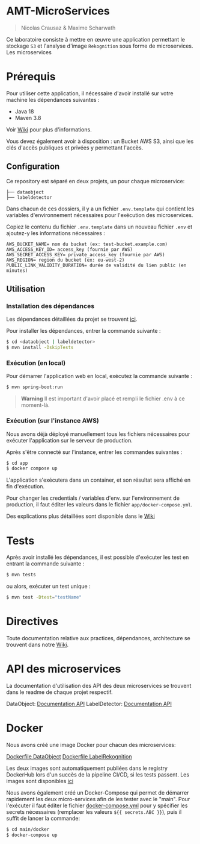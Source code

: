 # AMT-MicroServices

> Nicolas Crausaz & Maxime Scharwath

Ce laboratoire consiste à mettre en œuvre une application permettant le stockage `S3` et l'analyse d'image `Rekognition` sous forme de microservices. Les microservices 

# Prérequis

Pour utiliser cette application, il nécessaire d'avoir installé sur votre machine les dépendances suivantes :

- Java 18
- Maven 3.8

Voir [Wiki](https://github.com/AMT-TEAM10/AMT-Rekognition/wiki/D%C3%A9pendances) pour plus d'informations.

Vous devez également avoir à disposition : un Bucket AWS S3, ainsi que les clés d'accès publiques et privées y permettant l'accès.

## Configuration

Ce repository est séparé en deux projets, un pour chaque microservice:

```
├── dataobject
├── labeldetector
```

Dans chacun de ces dossiers, il y a un fichier `.env.template` qui contient les variables d'environnement nécessaires pour l'exécution des microservices.

Copiez le contenu du fichier `.env.template` dans un nouveau fichier `.env` et ajoutez-y les informations nécessaires :

```
AWS_BUCKET_NAME= nom du bucket (ex: test-bucket.example.com)
AWS_ACCESS_KEY_ID= access_key (fournie par AWS)
AWS_SECRET_ACCESS_KEY= private_access_key (fournie par AWS)
AWS_REGION= region du bucket (ex: eu-west-2)
PUBLIC_LINK_VALIDITY_DURATION= durée de validité du lien public (en minutes)
```

## Utilisation

### Installation des dépendances

Les dépendances détaillées du projet se trouvent [ici](https://github.com/AMT-TEAM10/AMT-Rekognition/wiki/D%C3%A9pendances).

Pour installer les dépendances, entrer la commande suivante :

```bash
$ cd <dataobject | labeldetector>
$ mvn install -DskipTests
```

### Exécution (en local)

Pour démarrer l'application web en local, exécutez la commande suivante :
```bash
$ mvn spring-boot:run
```

> **Warning**
> Il est important d'avoir placé et rempli le fichier .env à ce moment-là.

### Exécution (sur l'instance AWS)

Nous avons déjà déployé manuellement tous les fichiers nécessaires pour exécuter l'application sur le serveur de production.

Après s'être connecté sur l'instance, entrer les commandes suivantes :

```bash
$ cd app
$ docker compose up
```

L'application s'exécutera dans un container, et son résultat sera affiché en fin d'exécution.

Pour changer les credentials / variables d'env. sur l'environnement de production, il faut éditer les valeurs dans le fichier `app/docker-compose.yml`.

Des explications plus détaillées sont disponible dans le [Wiki](https://github.com/AMT-TEAM10/AMT-Rekognition/wiki/Configuration,-d%C3%A9ploiement-et-production)

# Tests

Après avoir installé les dépendances, il est possible d'exécuter les test en entrant la commande suivante :

```bash
$ mvn tests
```

ou alors, exécuter un test unique :

```bash
$ mvn test -Dtest="testName"
```

# Directives

Toute documentation relative aux practices, dépendances, architecture se trouvent dans notre [Wiki](https://github.com/AMT-TEAM10/AMT-Rekognition/wiki).

# API des microservices

La documentation d'utilisation des API des deux microservices se trouvent dans le readme de chaque projet respectif.

DataObject: [Documentation API](./dataobject/README.md)
LabelDetector: [Documentation API](./labeldetector/README.md)

# Docker

Nous avons créé une image Docker pour chacun des microservices:

[Dockerfile DataObject](./dataobject/Dockerfile)
[Dockerfile LabelRekognition](./labeldetector/Dockerfile)

Les deux images sont automatiquement publiées dans le registry DockerHub lors d'un succès de la pipeline CI/CD,
si les tests passent. Les images sont disponibles [ici](https://hub.docker.com/u/nicrausaz)

Nous avons également créé un Docker-Compose qui permet de démarrer rapidement les deux micro-services afin de les tester
avec le "main". Pour l'exécuter il faut éditer le fichier [docker-compose.yml](./main/docker/docker-compose.yml) pour y 
spécifier les secrets nécessaires (remplacer les valeurs `${{ secrets.ABC }}`), puis il suffit de lancer la commande:
```bash
$ cd main/docker
$ docker-compose up
```

